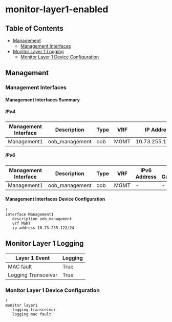 # monitor-layer1-enabled

## Table of Contents

- [Management](#management)
  - [Management Interfaces](#management-interfaces)
- [Monitor Layer 1 Logging](#monitor-layer-1-logging)
  - [Monitor Layer 1 Device Configuration](#monitor-layer-1-device-configuration)

## Management

### Management Interfaces

#### Management Interfaces Summary

##### IPv4

| Management Interface | Description | Type | VRF | IP Address | Gateway |
| -------------------- | ----------- | ---- | --- | ---------- | ------- |
| Management1 | oob_management | oob | MGMT | 10.73.255.122/24 | 10.73.255.2 |

##### IPv6

| Management Interface | Description | Type | VRF | IPv6 Address | IPv6 Gateway |
| -------------------- | ----------- | ---- | --- | ------------ | ------------ |
| Management1 | oob_management | oob | MGMT | - | - |

#### Management Interfaces Device Configuration

```eos
!
interface Management1
   description oob_management
   vrf MGMT
   ip address 10.73.255.122/24
```

## Monitor Layer 1 Logging

| Layer 1 Event | Logging |
| ------------- | ------- |
| MAC fault | True |
| Logging Transceiver | True |

### Monitor Layer 1 Device Configuration

```eos
!
monitor layer1
   logging transceiver
   logging mac fault
```
